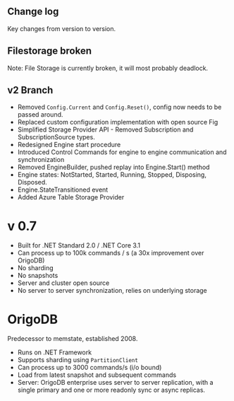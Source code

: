 ## Change log

Key changes from version to version.

## Filestorage broken
Note: File Storage is currently broken, it will most probably deadlock.

## v2 Branch
* Removed `Config.Current` and `Config.Reset()`, config now needs to be passed around.
* Replaced custom configuration implementation with open source Fig
* Simplified Storage Provider API - Removed Subscription and SubscriptionSource types.
* Redesigned Engine start procedure
* Introduced Control Commands for engine to engine communication and synchronization
* Removed EngineBuilder, pushed replay into Engine.Start() method
* Engine states: NotStarted, Started, Running, Stopped, Disposing, Disposed.
* Engine.StateTransitioned event
* Added Azure Table Storage Provider

# v 0.7
* Built for .NET Standard 2.0 / .NET Core 3.1
* Can process up to 100k commands / s (a 30x improvement over OrigoDB)
* No sharding
* No snapshots
* Server and cluster open source
* No server to server synchronization, relies on underlying storage 

# OrigoDB
Predecessor to memstate, established 2008.
* Runs on .NET Framework 
* Supports sharding using `PartitionClient`
* Can process up to 3000 commands/s (i/o bound)
* Load from latest snapshot and subsequent commands
* Server: OrigoDB enterprise uses server to server replication, with a single primary and one or more readonly sync or async replicas.
